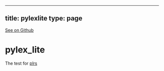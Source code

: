 
---
title: pylexlite
type: page
---

[See on Github](https://github.com/jakeroggenbuck/pylexlite/)

# pylex_lite

The test for [plrs](https://github.com/JakeRoggenbuck/plrs)
